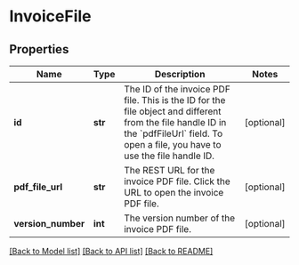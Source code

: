 # InvoiceFile

## Properties
Name | Type | Description | Notes
------------ | ------------- | ------------- | -------------
**id** | **str** | The ID of the invoice PDF file. This is the ID for the file object and different from the file handle ID in the &#x60;pdfFileUrl&#x60; field. To open a file, you have to use the file handle ID.  | [optional] 
**pdf_file_url** | **str** | The REST URL for the invoice PDF file. Click the URL to open the invoice PDF file.  | [optional] 
**version_number** | **int** | The version number of the invoice PDF file.  | [optional] 

[[Back to Model list]](../README.md#documentation-for-models) [[Back to API list]](../README.md#documentation-for-api-endpoints) [[Back to README]](../README.md)


